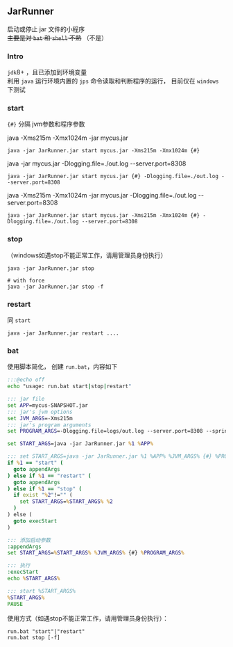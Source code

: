 ## JarRunner
启动或停止 jar 文件的小程序  
~~主要是对 `bat` 和 `shell` 不熟~~ （不是）

### Intro
`jdk`8+ ，且已添加到环境变量  
利用 `java` 运行环境内置的 `jps` 命令读取和判断程序的运行，
目前仅在 `windows` 下测试

### start
`{#}` 分隔 jvm参数和程序参数  

java -Xms215m -Xmx1024m -jar mycus.jar
```
java -jar JarRunner.jar start mycus.jar -Xms215m -Xmx1024m {#}
```

java -jar mycus.jar -Dlogging.file=./out.log --server.port=8308
```
java -jar JarRunner.jar start mycus.jar {#} -Dlogging.file=./out.log --server.port=8308
```

java -Xms215m -Xmx1024m -jar mycus.jar -Dlogging.file=./out.log --server.port=8308
```
java -jar JarRunner.jar start mycus.jar -Xms215m -Xmx1024m {#} -Dlogging.file=./out.log --server.port=8308
```

### stop
（windows如遇stop不能正常工作，请用管理员身份执行）
```
java -jar JarRunner.jar stop 

# with force
java -jar JarRunner.jar stop -f 
```

### restart
同 `start`
```
java -jar JarRunner.jar restart ....
```
### bat
使用脚本简化， 创建 `run.bat`，内容如下
```bat
:::@echo off
echo "usage: run.bat start|stop|restart"

::: jar file
set APP=mycus-SNAPSHOT.jar
::: jar's jvm options
set JVM_ARGS=-Xms215m
::: jar's program arguments
set PROGRAM_ARGS=-Dlogging.file=logs/out.log --server.port=8308 --spring.profiles.active=dev

set START_ARGS=java -jar JarRunner.jar %1 %APP%

::: set START_ARGS=java -jar JarRunner.jar %1 %APP% %JVM_ARGS% {#} %PROGRAM_ARGS%
if %1 == "start" (
  goto appendArgs
) else if %1 == "restart" (
  goto appendArgs
) else if %1 == "stop" (
  if exist "%2"!="" (
    set START_ARGS=%START_ARGS% %2
  )
) else (
  goto execStart
)

::: 添加启动参数
:appendArgs
set START_ARGS=%START_ARGS% %JVM_ARGS% {#} %PROGRAM_ARGS%

::: 执行
:execStart
echo %START_ARGS%

::: start %START_ARGS%
%START_ARGS%
PAUSE
```
使用方式（如遇stop不能正常工作，请用管理员身份执行）：
```
run.bat "start"|"restart"
run.bat stop [-f]
```

